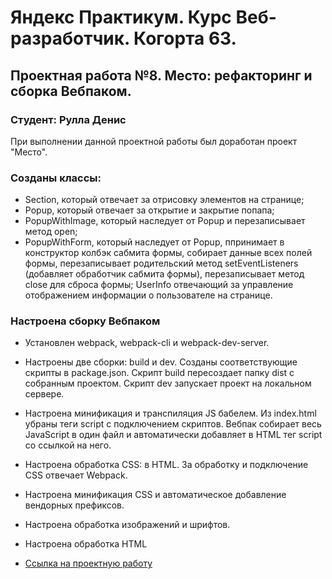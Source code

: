 # Яндекс Практикум. Курс Веб-разработчик. Когорта 63.
## Проектная работа №8. Место: рефакторинг и сборка Вебпаком.
### Студент: Рулла Денис

При выполнении данной проектной работы был доработан проект "Место".

### Созданы классы:

* Section, который отвечает за отрисовку элементов на странице;
* Popup, который отвечает за открытие и закрытие попапа;
* PopupWithImage, который наследует от Popup и перезаписывает метод open;
* PopupWithForm, который наследует от Popup, ппринимает в конструктор колбэк сабмита формы, собирает данные всех полей формы, перезаписывает родительский метод setEventListeners (добавляет обработчик сабмита формы), перезаписывает метод close для сброса формы;
UserInfo отвечающий за управление отображением информации о пользователе на странице.

### Настроена сборку Вебпаком

* Установлен webpack, webpack-cli и webpack-dev-server.
* Настроены две сборки: build и dev. Созданы соответствующие скрипты в package.json. Скрипт build пересоздает папку dist с собранным проектом. Скрипт dev запускает проект на локальном сервере.
* Настроена минификация и транспиляция JS бабелем. Из index.html убраны теги script с подключением скриптов. Вебпак собирает весь JavaScript в один файл и автоматически добавляет в HTML тег script со ссылкой на него.
* Настроена обработка CSS: в HTML. За обработку и подключение CSS отвечает Webpack.
* Настроена минификация CSS и автоматическое добавление вендорных префиксов.
* Настроена обработка изображений и шрифтов.
* Настроена обработка HTML

* [Ссылка на проектную работу](https://den-rulla.github.io/mesto/)

